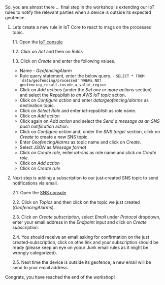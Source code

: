 So, you are almost there ... final step in the workshop is extending our IoT rules to notify the relevant parties when a device is outside its expected geofence.

1. Lets create a new rule in IoT Core to react to msgs on the processed topic.

    1.1. Open the [IoT console](https://console.aws.amazon.com/iot/)

    1.2. Click on *Act* and then on *Rules*

    1.3. Click on *Create* and enter the following values.
    - Name - *GeofencingAlarm*
    - Rule query statement, enter the below query. - `SELECT * FROM 'data/geofencing/processed' WHERE NOT geofencing_result.inside_a_valid_region`
    - Click on *Add actions* (under the *Set one or more actions* section) and select the *Republish to an AWS IoT topic* action.
    - Click on *Configure action* and enter *data/geofencing/alarms* as destination topic.
    - Click on *Select Role* and enter *iot-republish* as role name.
    - Click on *Add action*
    - Click again on *Add action* and select the *Send a message as an SNS push notification* action.
    - Click on *Configure action* and, under the *SNS target* section, click on *Create* to create a new SNS topic.
    - Enter *GeofencingAlarms* as topic name and click on *Create*.
    - Select *JSON* as *Message format*
    - Click on *Create role*, enter *iot-sns* as role name and click on *Create role*.
    - Click on *Add action*
    - Click on *Create rule*
    
2. Next step is adding a subscription to our just-created SNS topic to send notifications via email.

    2.1. Open the [SNS console](https://console.aws.amazon.com/sns/)
    
    2.2. Click on *Topics* and then click on the topic we just created (*GeofencingAlarms*).
    
    2.3. Click on *Create subscription*, select *Email* under *Protocol* dropdown, enter your email address in the *Endpoint* input and click on *Create subscription*.
    
    2.4. You should receive an email asking for confirmation on the just created-subscription, click on othe link and your subscription should be ready (please keep an eye on yoour Junk email rules as it might be wrongly categorized).
    
    2.5. Next time the device is outside its geofence, a new email will be send to your email address.
    
 Congrats, you have reached the end of the workshop!
    
    

 
